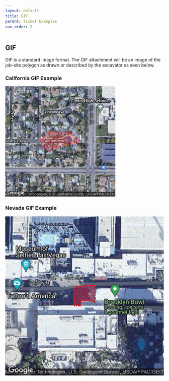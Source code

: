 ```yaml
---
layout: default
title: GIF
parent: Ticket Examples
nav_order: 2
---
```


## GIF
GIF is a standard image format. The GIF attachment will be an image of the job-site polygon as drawn or described by the excavator as seen below.

### California GIF Example
![](../assets/GIF/CA_GIF_Example.GIF)

### Nevada GIF Example
![](../assets/GIF/NV_GIF_Example.GIF)